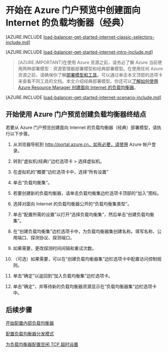 <properties 
   pageTitle="开始使用 Azure 门户预览在经典部署模型中创建面向 Internet 的负载均衡器 | Azure"
   description="了解如何使用 Azure 门户预览在经典部署模型中创建面向 Internet 的负载均衡器"
   services="load-balancer"
   documentationCenter="na"
   authors="joaoma"
   manager="carolz"
   editor=""
   tags="azure-service-management"
/>
<tags
   ms.service="load-balancer"
   ms.devlang="na"
   ms.topic="article"
   ms.tgt_pltfrm="na"
   ms.workload="infrastructure-services"
   ms.date="03/17/2016"
   wacn.date="08/29/2016"
   ms.author="sewhee" />

# 开始在 Azure 门户预览中创建面向 Internet 的负载均衡器（经典）

[AZURE.INCLUDE [load-balancer-get-started-internet-classic-selectors-include.md](../../includes/load-balancer-get-started-internet-classic-selectors-include.md)]

[AZURE.INCLUDE [load-balancer-get-started-internet-intro-include.md](../../includes/load-balancer-get-started-internet-intro-include.md)]

>[AZURE.IMPORTANT]在使用 Azure 资源之前，请务必了解 Azure 当前使用两种部署模型：资源管理器部署模型和经典部署模型。在使用任何 Azure 资源之前，请确保你了解[部署模型和工具](/documentation/articles/azure-classic-rm/)。可以通过单击本文顶部的选项卡来查看不同工具的文档。本文介绍经典部署模型。你还可以[了解如何使用 Azure Resource Manager 创建面向 Internet 的负载均衡器](/documentation/articles/load-balancer-get-started-internet-arm-ps/)。

 
[AZURE.INCLUDE [load-balancer-get-started-internet-scenario-include.md](../../includes/load-balancer-get-started-internet-scenario-include.md)]



## 开始使用 Azure 门户预览创建负载均衡器终结点	

若要从 Azure 门户预览创建面向 Internet 的负载均衡器（经典）部署模型，请执行以下步骤。

1. 从浏览器导航到 http://portal.azure.cn，如有必要，请使用 Azure 帐户登录。

2. 转到“虚拟机(经典)”边栏选项卡 > 选择虚拟机。

3. 在虚拟机的“概要”边栏选项卡中，选择“所有设置”

4. 单击“负载均衡集”。

5. 若要创建新的负载均衡器，请单击负载均衡集边栏选项卡顶部的“加入”图标。

6. 选择对面向 Internet 的负载均衡器公开的“负载均衡集类型”。

7. 单击“配置所需的设置”以打开“选择负载均衡集”，然后单击“创建负载均衡集”。

8. 在“创建负载均衡集”边栏选项卡中，为负载均衡器集创建名称。填写名称、公用端口、探测协议、探测端口。

9. 如果需要，更改探测时间间隔和重试次数。

10. （可选）如果需要，可以在“创建负载均衡器集”边栏选项卡中配置访问控制规则。

11. 单击“确定”以返回到“加入负载均衡集”边栏选项卡。

12. 单击“确定”，并等待新的负载均衡器资源显示在“负载均衡器集”边栏选项卡中。
 
## 后续步骤

[开始配置内部负载均衡器](/documentation/articles/load-balancer-get-started-ilb-arm-ps/)

[配置负载均衡器分发模式](/documentation/articles/load-balancer-distribution-mode/)

[为负载均衡器配置空闲 TCP 超时设置](/documentation/articles/load-balancer-tcp-idle-timeout/)

<!---HONumber=Mooncake_0822_2016-->